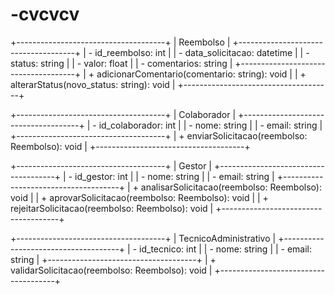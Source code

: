 # -cvcvcv


+-------------------------------------+
|            Reembolso               |
+-------------------------------------+
| - id_reembolso: int                 |
| - data_solicitacao: datetime       |
| - status: string                    |
| - valor: float                      |
| - comentarios: string              |
+-------------------------------------+
| + adicionarComentario(comentario: string): void |
| + alterarStatus(novo_status: string): void    |
+-------------------------------------+

+-------------------------------------+
|            Colaborador             |
+-------------------------------------+
| - id_colaborador: int               |
| - nome: string                      |
| - email: string                     |
+-------------------------------------+
| + enviarSolicitacao(reembolso: Reembolso): void |
+-------------------------------------+

+-------------------------------------+
|             Gestor                 |
+-------------------------------------+
| - id_gestor: int                    |
| - nome: string                      |
| - email: string                     |
+-------------------------------------+
| + analisarSolicitacao(reembolso: Reembolso): void |
| + aprovarSolicitacao(reembolso: Reembolso): void |
| + rejeitarSolicitacao(reembolso: Reembolso): void |
+-------------------------------------+

+-------------------------------------+
|        TecnicoAdministrativo        |
+-------------------------------------+
| - id_tecnico: int                   |
| - nome: string                      |
| - email: string                     |
+-------------------------------------+
| + validarSolicitacao(reembolso: Reembolso): void |
+-------------------------------------+
